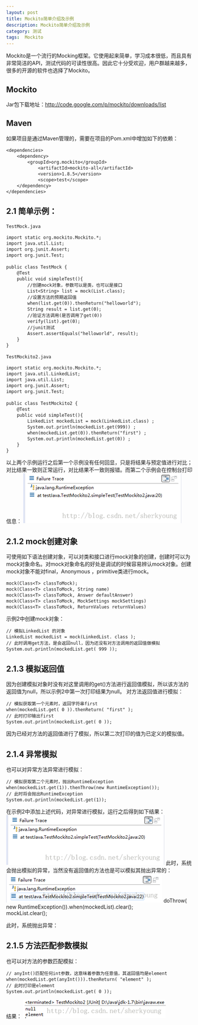```yaml
---
layout: post
title: Mockito简单介绍及示例
description: Mockito简单介绍及示例
category: 测试
tags:  Mockito
---
```


Mockito是一个流行的Mocking框架。它使用起来简单，学习成本很低，而且具有非常简洁的API，测试代码的可读性很高。因此它十分受欢迎，用户群越来越多，很多的开源的软件也选择了Mockito。


## Mockito

Jar包下载地址：http://code.google.com/p/mockito/downloads/list
 
## Maven

如果项目是通过Maven管理的，需要在项目的Pom.xml中增加如下的依赖：

	<dependencies>
		<dependency>
			<groupId>org.mockito</groupId>
				<artifactId>mockito-all</artifactId>
				<version>1.8.5</version>
				<scope>test</scope>
		</dependency>
	</dependencies>

## 2.1 简单示例：

`TestMock.java `

	import static org.mockito.Mockito.*;  
	import java.util.List;  
	import org.junit.Assert;  
	import org.junit.Test;  
	 
	public class TestMock {  
		@Test  
		public void simpleTest(){  
			//创建mock对象，参数可以是类，也可以是接口  
			List<String> list = mock(List.class);  
			//设置方法的预期返回值  
			when(list.get(0)).thenReturn("helloworld");  
			String result = list.get(0);  
			//验证方法调用(是否调用了get(0))  
			verify(list).get(0);  
			//junit测试  
			Assert.assertEquals("helloworld", result);  
		}  
	}  
 
`TestMockito2.java`

	import static org.mockito.Mockito.*;  
	import java.util.LinkedList;
	import java.util.List;  
	import org.junit.Assert;  
	import org.junit.Test;
	 
	public class TestMockito2 {
		@Test
		public void simpleTest(){
			LinkedList mockedList = mock(LinkedList.class) ;
			System.out.println(mockedList.get(999)) ;
			when(mockedList.get(0)).thenReturn("first") ;
			System.out.println(mockedList.get(0)) ;
		}
	}
	
以上两个示例运行之后第一个示例没有任何回显，只是将结果与预定值进行对比；对比结果一致则正常运行，对比结果不一致则报错。而第二个示例会在控制台打印信息：
![](/images/2014-09-09-unit-mockito/2.png)

## 2.1.2  mock创建对象

可使用如下语法创建对象，可以对类和接口进行mock对象的创建，创建时可以为mock对象命名。对mock对象命名的好处是调试的时候容易辨认mock对象。创建mock对象不能对final，Anonymous ，primitive类进行mock。

	mock(Class<T> classToMock);
	mock(Class<T> classToMock, String name)
	mock(Class<T> classToMock, Answer defaultAnswer)
	mock(Class<T> classToMock, MockSettings mockSettings)
	mock(Class<T> classToMock, ReturnValues returnValues)

示例2中创建mock对象：

	// 模拟LinkedList 的对象   
	LinkedList mockedList = mock(LinkedList. class );      
	// 此时调用get方法，是会返回null，因为还没有对方法调用的返回值做模拟    
	System.out.println(mockedList.get( 999 ));
 
## 2.1.3 模拟返回值

因为创建模拟对象时没有对这里调用的get()方法进行返回值模拟，所以该方法的返回值为null，所以示例2中第一次打印结果为null。
对方法返回值进行模拟：

	// 模拟获取第一个元素时，返回字符串first   
	when(mockedList.get( 0 )).thenReturn( "first" );  
	// 此时打印输出first   
	System.out.println(mockedList.get( 0 ));  
	
因为已经对方法的返回值进行了模拟，所以第二次打印的值为已定义的模拟值。

## 2.1.4 异常模拟

也可以对异常方法异常进行模拟：

	// 模拟获取第二个元素时，抛出RuntimeException  
	when(mockedList.get(1)).thenThrow(new RuntimeException());  
	// 此时将会抛出RuntimeException  
	System.out.println(mockedList.get(1));  
	
在示例2中添加上述代码，对异常进行模拟，运行之后得到如下结果：
![](/images/2014-09-09-unit-mockito/2.png)
此时，系统会抛出模拟的异常，当然没有返回值的方法也是可以模拟其抛出异常的：
![](/images/2014-09-09-unit-mockito/3.png)
	doThrow( new  RuntimeException()).when(mockedList).clear();  
	mockList.clear();

此时，系统抛出异常：
 
## 2.1.5 方法匹配参数模拟

也可以对方法的参数匹配模拟：

	// anyInt()匹配任何int参数，这意味着参数为任意值，其返回值均是element   
	when(mockedList.get(anyInt())).thenReturn( "element" );    
	// 此时打印是element   
	System.out.println(mockedList.get( 0 ));  
	
结果：
![](/images/2014-09-09-unit-mockito/4.png)
